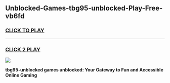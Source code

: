 
## Unblocked-Games-tbg95-unblocked-Play-Free-vb6fd
<h3>
<a href="https://premium76.site?title=tbg95-unblocked&ref=23A">CLICK TO PLAY</a></h3>
<hr>

<h3>
<a href="https://premium76.site?title=tbg95-unblocked&ref=23A">CLICK 2 PLAY</a>
  
</h3>

<a href="https://premium76.site?title=tbg95-unblocked&ref=23A"><img src="https://clearcache.store/games.png"></a>


**tbg95-unblocked games unblocked: Your Gateway to Fun and Accessible Online Gaming**
